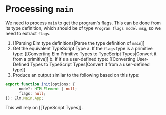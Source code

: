 # Processing `main`

We need to process `main` to get the program's flags. This can be done from its type definition, which should be of type `Program flags model msg`, so we need to extract `flags`.

1. [[Parsing Elm type definitions|Parse the type definition of `main`]]
2. Get the equivalent TypeScript Type
  a. If the `flags` type is a primitive type: [[Converting Elm Primitive Types to TypeScript Types|Convert it from a primitive]]
  b. If it's a user-defined type: [[Converting User-Defined Types to TypeScript Types|Convert it from a user-defined type]]
3. Produce an output similar to the following based on this type:

```typescript
export function init(options: {
      node?: HTMLElement | null;
      flags: null;
}): Elm.Main.App;
```

This will rely on [[TypeScript Types]].
